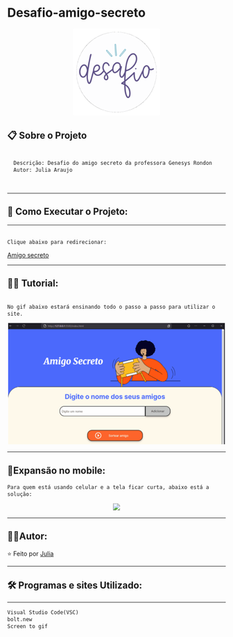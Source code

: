 # Desafio-amigo-secreto

<div align="center">
  <img src="desafio.gif" alt'Desafio imagem animada'
  width="200"/>
</div>


## 📋 Sobre o Projeto

```

  Descrição: Desafio do amigo secreto da professora Genesys Rondon
  Autor: Julia Araujo
  


```







---

## 🚀 Como Executar o Projeto:



---


```

Clique abaixo para redirecionar:

```

[Amigo secreto](https://lordnecoreal.github.io/Desafio-amigo-secreto-concluido/)

---

## 👨‍🏫 Tutorial:

```

No gif abaixo estará ensinando todo o passo a passo para utilizar o site.

```
<div align="center">
  <img src="tutorial amigo secreto pc.gif" alt'Sorteio'
  width="500"/>
</div>




---

## 📱Expansão no mobile:

```
Para quem está usando celular e a tela ficar curta, abaixo está a solução:

```




<div align="center">
  <img src="Tutorial amigo secreto mobile.gif alt'Expansão mobile'
  width="300"/>
</div>

---


## 🦸‍♀️Autor:

⭐️ Feito por [Julia](https://github.com/juharaujo19)

---

## 🛠️ Programas e sites Utilizado:

---

```
Visual Studio Code(VSC) 
bolt.new
Screen to gif

```

